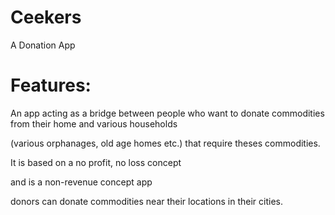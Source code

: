 # Ceekers

A Donation App

# Features:

An app acting as a bridge between people who want to donate commodities from their home and various households

(various orphanages, old age homes etc.) that require theses commodities.

It is based on a no profit, no loss concept

and is a non-revenue concept app

donors can donate commodities near their locations in their cities.

